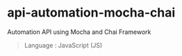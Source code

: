 # api-automation-mocha-chai
Automation API using Mocha and Chai Framework 
> Language : JavaScript (JS)
